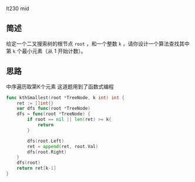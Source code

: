 lt230 mid
## 简述
给定一个二叉搜索树的根节点 `root` ，和一个整数 `k` ，请你设计一个算法查找其中第 `k` 个最小元素（从 1 开始计数）。
## 思路
中序遍历取第K个元素
这道题用到了函数式编程
```go
func kthSmallest(root *TreeNode, k int) int {
	ret := []int{}
	var dfs func(root *TreeNode)
	dfs = func(root *TreeNode) {
		if root == nil || len(ret) >= k{
			return
		}

		dfs(root.Left)
		ret = append(ret, root.Val)
		dfs(root.Right)
	}
	dfs(root)
	return ret[k-1]
}
```